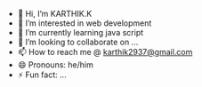 - 👋 Hi, I’m KARTHIK.K
- 👀 I’m interested in web development
- 🌱 I’m currently learning java script
- 💞️ I’m looking to collaborate on ...
- 📫 How to reach me @ karthik2937@gmail.com
- 😄 Pronouns: he/him
- ⚡ Fun fact: ...

<!---
KARTHIK2937/KARTHIK2937 is a ✨ special ✨ repository because its `README.md` (this file) appears on your GitHub profile.
You can click the Preview link to take a look at your changes.
--->
